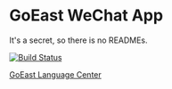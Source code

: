 GoEast WeChat App
======

It's a secret, so there is no READMEs.

[![Build Status](https://drone.io/github.com/leptonyu/goeast/status.png)](https://drone.io/github.com/leptonyu/goeast/latest)

[GoEast Language Center](http://www.goeastmandarin.com/)

